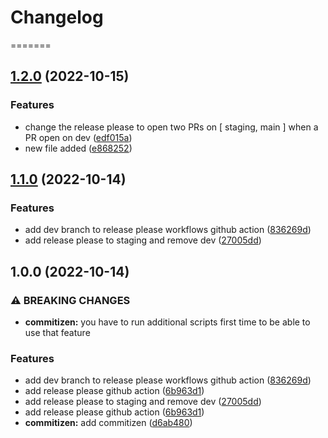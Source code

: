 # Changelog


=======
## [1.2.0](https://github.com/ahmedashraff/asdf/compare/v1.1.0...v1.2.0) (2022-10-15)


### Features

* change the release please to open two PRs on [ staging, main ] when a PR open on dev ([edf015a](https://github.com/ahmedashraff/asdf/commit/edf015af42cea0d9d799396d7edf0618efba2e05))
* new file added ([e868252](https://github.com/ahmedashraff/asdf/commit/e868252e4033795c32fec0da208c24668f79758d))

## [1.1.0](https://github.com/ahmedashraff/asdf/compare/v1.0.0...v1.1.0) (2022-10-14)


### Features

* add dev branch to release please workflows github action ([836269d](https://github.com/ahmedashraff/asdf/commit/836269ddebc0050e9d398b6ce315dbeff8315027))
* add release please to staging and remove dev ([27005dd](https://github.com/ahmedashraff/asdf/commit/27005ddf67f22a723d78d6b89e0bf0a57d36f826))

## 1.0.0 (2022-10-14)


### ⚠ BREAKING CHANGES

* **commitizen:** you have to run additional scripts first time to be able to use that feature

### Features

* add dev branch to release please workflows github action ([836269d](https://github.com/ahmedashraff/asdf/commit/836269ddebc0050e9d398b6ce315dbeff8315027))
* add release please github action ([6b963d1](https://github.com/ahmedashraff/asdf/commit/6b963d128e9528ba98681fe14929eb0eb823d241))
* add release please to staging and remove dev ([27005dd](https://github.com/ahmedashraff/asdf/commit/27005ddf67f22a723d78d6b89e0bf0a57d36f826))
* add release please github action ([6b963d1](https://github.com/ahmedashraff/asdf/commit/6b963d128e9528ba98681fe14929eb0eb823d241))
* **commitizen:** add commitizen ([d6ab480](https://github.com/ahmedashraff/asdf/commit/d6ab4800a1bedaaee7bc42fc323169c43118dded))

